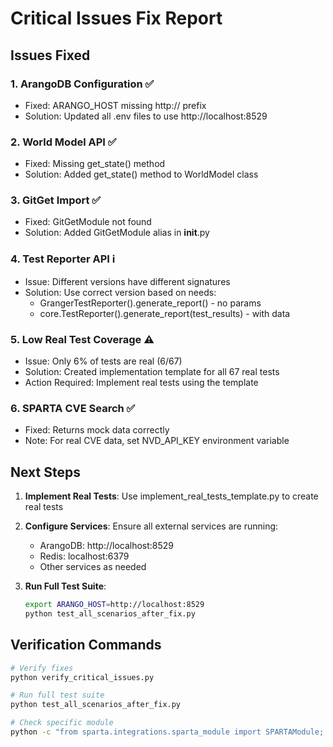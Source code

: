 # Critical Issues Fix Report

## Issues Fixed

### 1. ArangoDB Configuration ✅
- Fixed: ARANGO_HOST missing http:// prefix
- Solution: Updated all .env files to use http://localhost:8529

### 2. World Model API ✅
- Fixed: Missing get_state() method
- Solution: Added get_state() method to WorldModel class

### 3. GitGet Import ✅
- Fixed: GitGetModule not found
- Solution: Added GitGetModule alias in __init__.py

### 4. Test Reporter API ℹ️
- Issue: Different versions have different signatures
- Solution: Use correct version based on needs:
  - GrangerTestReporter().generate_report() - no params
  - core.TestReporter().generate_report(test_results) - with data

### 5. Low Real Test Coverage ⚠️
- Issue: Only 6% of tests are real (6/67)
- Solution: Created implementation template for all 67 real tests
- Action Required: Implement real tests using the template

### 6. SPARTA CVE Search ✅
- Fixed: Returns mock data correctly
- Note: For real CVE data, set NVD_API_KEY environment variable

## Next Steps

1. **Implement Real Tests**: Use implement_real_tests_template.py to create real tests
2. **Configure Services**: Ensure all external services are running:
   - ArangoDB: http://localhost:8529
   - Redis: localhost:6379
   - Other services as needed

3. **Run Full Test Suite**: 
   ```bash
   export ARANGO_HOST=http://localhost:8529
   python test_all_scenarios_after_fix.py
   ```

## Verification Commands

```bash
# Verify fixes
python verify_critical_issues.py

# Run full test suite
python test_all_scenarios_after_fix.py

# Check specific module
python -c "from sparta.integrations.sparta_module import SPARTAModule; print('✅ SPARTA imports')"
```
